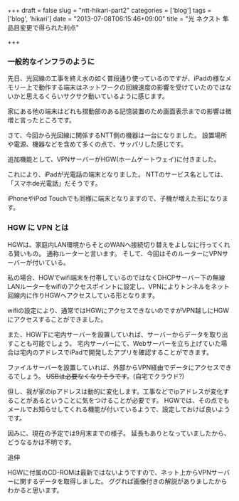 +++
draft = false
slug = "ntt-hikari-part2"
categories = ['blog']
tags = ['blog', 'hikari']
date = "2013-07-08T06:15:46+09:00"
title = "光 ネクスト 隼 品目変更で得られた利点"

+++

### 一般的なインフラのように
先日、光回線の工事を終え水の如く普段通り使っているのですが、iPadの様なメモリー上で動作する端末はネットワークの回線速度の影響を受けていたのではないかと思えるくらいサクサク動いているように感じます。

家にある他の端末はどれも摺動部のある記憶装置のため画面表示までの影響は微増と言ったところです。

さて、今回から光回線に関係するNTT側の機器は一台になりました。
設置場所や電源、機器などを含めて多くの点で、サッパリした感じです。

<!--more-->

追加機能として、VPNサーバーがHGW(ホームゲートウェイ)に付きました。

これにより、iPadが光電話の端末となりました。
NTTのサービス名としては、「スマホde光電話」だそうです。

iPhoneやiPod Touchでも同様に端末となりますので、子機が増えた形になります。

### HGW に VPN とは
HGWは、家庭内LAN環境からそとのWANへ接続切り替えをよしなに行ってくれる賢いもの。
通称ルーターと言います。
そして、今回はそのルーターにVPNサーバーが付いている。

私の場合、HGWでwifi端末を付帯しているのではなくDHCPサーバー下の無線LANルーターをwifiのアクセスポイントに設定し、VPNによりトンネルをネット回線内に作りHGWへアクセスしている形となります。

wifiの設定により、通常ではHGWにアクセスできないのですがVPN越しにHGWにアクセスすることができました。

また、HGW下に宅内サーバーを設置していれば、サーバーからデータを取り出すことも可能でしょう。
宅内サーバーにて、Webサーバーを立ち上げていた場合は宅内のアドレスでiPadで開発したアプリを確認することができます。

ファイルサーバーを設置していれば、外部からVPN経由でデータにアクセスできるでしょう。
~~USBは必要なくなりそうです~~。(自宅でクラウド?)

但し、我が家のipアドレスは動的に変化します。工事などでipアドレスが変化することがあるということに気をつけることが必要です。
HGWでは、その点でもメールでお知らせしてくれる機能が付いているようで、設定しておけば良いようです。

因みに、現在の予定では9月末までの様子。
延長もありとなっていましたから、どうなるかは不明です。

追伸

HGWに付属のCD-ROMは最新ではないようですので、ネット上からVPNサーバーに関するデータを取得しました。
ググれば画像付きの解説がありましたからわかると思います。
